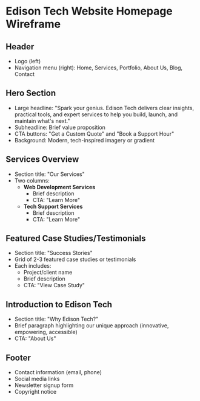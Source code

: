 # Edison Tech Website Homepage Wireframe

## Header
- Logo (left)
- Navigation menu (right): Home, Services, Portfolio, About Us, Blog, Contact

## Hero Section
- Large headline: "Spark your genius. Edison Tech delivers clear insights, practical tools, and expert services to help you build, launch, and maintain what's next."
- Subheadline: Brief value proposition
- CTA buttons: "Get a Custom Quote" and "Book a Support Hour"
- Background: Modern, tech-inspired imagery or gradient

## Services Overview
- Section title: "Our Services"
- Two columns:
  - **Web Development Services**
    - Brief description
    - CTA: "Learn More"
  - **Tech Support Services**
    - Brief description
    - CTA: "Learn More"

## Featured Case Studies/Testimonials
- Section title: "Success Stories"
- Grid of 2-3 featured case studies or testimonials
- Each includes:
  - Project/client name
  - Brief description
  - CTA: "View Case Study"

## Introduction to Edison Tech
- Section title: "Why Edison Tech?"
- Brief paragraph highlighting our unique approach (innovative, empowering, accessible)
- CTA: "About Us"

## Footer
- Contact information (email, phone)
- Social media links
- Newsletter signup form
- Copyright notice 